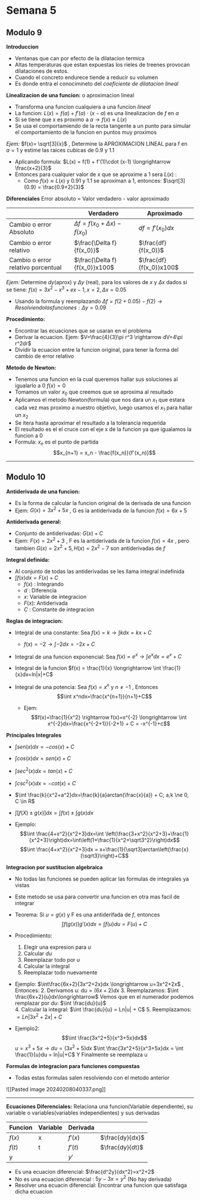 # Semana 5

## Modulo 9

**Introduccion**
- Ventanas que can por efecto de la dilatacion termica
- Altas temperaturas que estan expuestas los rieles de treenes provocan dilataciones de estos.
- Cuando el concreto endurece tiende a reducir su volumen
- Es donde entra el conocimineto del *coeficiente de dilatacion lineal* 


**Linealizacion de una funcion:** o aproximacion lineal

- Transforma una funcion cualquiera a una funcion *lineal* 
- La funcion: $L(x) = f(a) + f'(a)\cdot (x-a)$ es una linealizacion de $f$ en $a$
- Si se tiene que x es proximo a $a \rightarrow f(x)\approx L(x)$ 
- Se usa el comportamiendo de la recta tangente a un punto para simular el comportamiento de la funcion en puntos muy proximos

*Ejem:* $f(x)= \sqrt[3]{x}$ , Determine la APROXIMACION LINEAL para f en $a=1$  y estime las raices cubicas de 0.9 y 1.1

- Aplicando formula: $L(x) = f(1) + f'(1)\cdot (x-1) \longrightarrow \frac{x+2}{3}$ 
- Entonces para cualquier valor de x que se aproxime a 1 sera $L(x)$ :
	- Como $f(x)\approx L(x)$ y 0.91 y 1.1 se aproximan a 1, entonces: $\sqrt[3]{0.9} = \frac{0.9+2}{3}$  


**Diferenciales**
Error absoluto = Valor verdadero - valor aproximado

|  | Verdadero | Aproximado |
| ---- | ---- | ---- |
| Cambio o error Absoluto | $\Delta f=f(x_0+\Delta x)-f(x_0)$ |   $df=f'(x_0)dx$  |
| Cambio o error relativo |    $\frac{\Delta f}{f(x_0)}$        | $\frac{df}{f(x_0)}$  |
| Cambio o error relativo porcentual |  $\frac{\Delta f}{f(x_0)}x100$   | $\frac{df}{f(x_0)}x100$  |

*Ejem:* Determine $dy$(aprox) y $\Delta y$ (real), para los valores de $x$ y $\Delta x$ dados si se tiene: $f(x)=3x^2-x^3+ex-1, x=2, \Delta x=0.05$ 

- Usando la formula y reemplazando $\Delta f=f(2+0.05)-f(2) \longrightarrow Resolviendo las funciones: \Delta y=0.09$   

**Procedimiento:**
- Encontrar las ecuaciones que se usaran en el problema
- Derivar la ecuacion. Ejem: $V=\frac{4}{3}\pi r^3 \rightarrow dV=4\pi r^2dr$
 - Dividir la ecuacion entre la funcion original, para tener la forma del cambio de error relativo



**Metodo de Newton:** 

- Tenemos una funcion en la cual queremos hallar sus soluciones al igualarlo a 0 $f(x)=0$ 
- Tomamos un valor $x_0$ que creemos que se aproxima al resultado 
- Aplicamos el metodo Newton(formula) que nos dara un $x_1$ que estara cada vez mas proximo a nuestro objetivo, luego usamos el $x_1$ para hallar un $x_2$ 
- Se itera hasta aproximar el resultado a la tolerancia requerida
- El resultado es el el cruce con el eje x de la funcion ya que igualamos la funcion a 0
- Formula: $x_n$ es el punto de partida $$x_{n+1} = x_n - \frac{f(x_n)}{f'(x_n)}$$ 
---

## Modulo 10


**Antiderivada de una funcion:**
- Es la forma de calcular la funcion original de la derivada de una funcion
- Ejem: $G(x) = 3x^2 + 5x$ , G es la antiderivada de la funcion $f(x) = 6x+5$  

**Antiderivada general:**
- Conjunto de antiderivadas: $G(x) + C$ 
- Ejem:
	$F(x) = 2x^2 + 3$ , F es la antiderivada de la funcion $f(x) = 4x$ , pero tambien $G(x) = 2x^2 +5 , H(x) = 2x^2- 7$ son antiderivadas de $f$

**Integral definida:** 
- Al conjunto de todas las antiderivadas se les llama integral indefinida
- $\int f(x) dx = F(x)+C$ 
	- $f(x)$ : Integrando
	- $d$ : Diferencia
	- $x$: Variable de integracion
	- $F(x)$: Antiderivada
	- $C$ : Constante de integracion

**Reglas de integracion:**
- Integral de una constante: Sea $f(x) = k \longrightarrow \int kdx = kx + C$ 
	- $f(x)=-2 \longrightarrow \int -2dx=-2x+C$

- Integral de una funcion exponencial: Sea $f(x)=e^x \longrightarrow \int e^x dx=e^x +C$ 

- Integral de la funcion $f(x) = \frac{1}{x} \longrightarrow \int \frac{1}{x}dx=ln|x|+C$  

- Integral de una potencia: Sea $f(x)=x^n$    y    $n\ne -1$ , Entonces $$\int x^ndx=\frac{x^{n+1}}{n+1}+C$$
	- Ejem: $$f(x)=\frac{1}{x^2} \rightarrow f(x)=x^{-2} \longrightarrow \int x^{-2}dx=\frac{x^{-2+1}}{-2+1} + C = -x^{-1}+c$$

**Principales Integrales**

- $\int sen(x)dx=-cos(x) + C$ 
- $\int cos(x)dx=sen(x) + C$
- $\int sec^2(x)dx=tan(x) + C$
- $\int csc^2(x)dx=-cot(x) +C$
- $\int \frac{k}{x^2+a^2}dx=\frac{k}{a}arctan(\frac{x}{a}) + C; a,k \ne 0, C \in R$
- $\int [f(X) \pm g(x)] dx = \int f(x) \pm \int g(x) dx$  

- Ejemplo: $$\int \frac{4+x^2}{x^2+3}dx=\int \left(\frac{3+x^2}{x^2+3}+\frac{1}{x^2+3}\right)dx=\int\left(1+\frac{1}{x^2+\sqrt3^2}\right)dx$$$$\int \frac{4+x^2}{x^2+3}dx = x+\frac{1}{\sqrt3}arctan\left(\frac{x}{\sqrt3}\right)+C$$

**Integracion por sustitucion algebraica**

- No todas las funciones se pueden aplicar las formulas de integrales ya vistas
- Este metodo se usa para convertir una funcion en otra mas facil de integrar

- Teorema: Si $u=g(x)$ y F es una antiderifada de $f$, entonces $$\int f(g(x))g'(x)dx=\int f(u)du=F(u)+C$$
- Procedimiento:
	1. Elegir una expresion para $u$
	2. Calcular $du$
	3. Reemplazar todo por $u$
	4. Calcular la integral
	5. Reemplazar todo nuevamente

- Ejemplo: $\int\frac{6x+2}{3x^2+2x}dx \longrightarrow u=3x^2+2x$ , Entonces:
	2. Derivamos u: $du = (6x+2)dx$ 
	3. Reemplazamos: $\int \frac{6x+2}{u}dx\longrightarrow$ Vemos que en el numerador podemos remplazar por $du$: $\int \frac{du}{u}$   
	4. Calcular la integral: $\int \frac{du}{u} = Ln|u| + C$ 
	5. Reemplazamos: $=Ln|3x^2+2x|+C$ 

- Ejemplo2: $$\int \frac{3x^2+5}{x^3+5x}dx$$
	$u=x^3+5x \rightarrow du=(3x^2+5)dx$
    $\int \frac{3x^2+5}{x^3+5x}dx = \int \frac{1}{u}du = ln|u|+C$  Y Finalmente se reemplaza u
	

**Formulas de integracion para funciones compuestas** 
- Todas estas formulas salen resolviendo con el metodo anterior

![[Pasted image 20240208040337.png]]



---







**Ecuaciones Diferenciales:** Relaciona una funcion(Variable dependiente), su variable o variables(variables independientes) y sus derivadas

| Funcion | Variable | Derivada |  |
| ---- | ---- | ---- | ---- |
| $f(x)$ | x | $f'(x)$ | $\frac{dy}{dx}$ |
| $f(t)$ | t | $f'(t)$ | $\frac{dy}{dt}$ |
| y |  | $y'$  |  |
- Es una ecuacion diferencial: $\frac{d^2y}{dx^2}=x^2+2$ 
- No es una ecuacion diferencial : $5y-3x=y^2$ (No hay derivada)
- Resolver una ecuacin diferencial: Encontrar una funcion que satisfaga dicha ecuacion